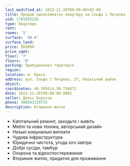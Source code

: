 ```yaml
---
last_modified_at: 2023-11-26T00:00:00+02:00
title: Продаю однокімнатну квартиру на Ільфа і Петрова
uid: 1701035226
type: Квартира
rent:
rooms: '1'
surface: '34.4'
surface_land:
price: $85000
price_sqmt:
floor: '7'
floors: '9'
parking: Прибудинкова територія
region:
location: м. Одеса
address: вул. Ільфа і Петрова, 27, Київський район
object:
coordinates: 46.395614,30.716072
date: 2023-11-26T00:00:00.000Z
seller: Деніс Борісов
phone: 380503339715
description: Вторинне житло
---
```


- Капітальний ремонт, заходьте і живіть
- Меблі та нова техніка, авторський дизайн
- Низькі комунальні виплати
- Чудова інфраструктура
- Юридично чистота, угода хоч завтра
- Добрі сусіди, тамбур
- Охорона та відеоспостереження
- Вторинне житло, придатне для проживання
